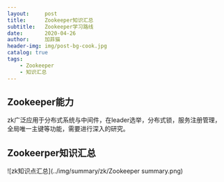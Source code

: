 ```yaml
---
layout:     post
title:      Zookeeper知识汇总
subtitle:   Zookeeper学习路线
date:       2020-04-26
author:     加菲猫
header-img: img/post-bg-cook.jpg
catalog: true
tags:
    - Zookeeper
    - 知识汇总
---
```


## Zookeeper能力

zk广泛应用于分布式系统与中间件，在leader选举，分布式锁，服务注册管理，全局唯一主键等功能，需要进行深入的研究。


## Zookeerper知识汇总

![zk知识点汇总](../img/summary/zk/Zookeeper summary.png)

 

